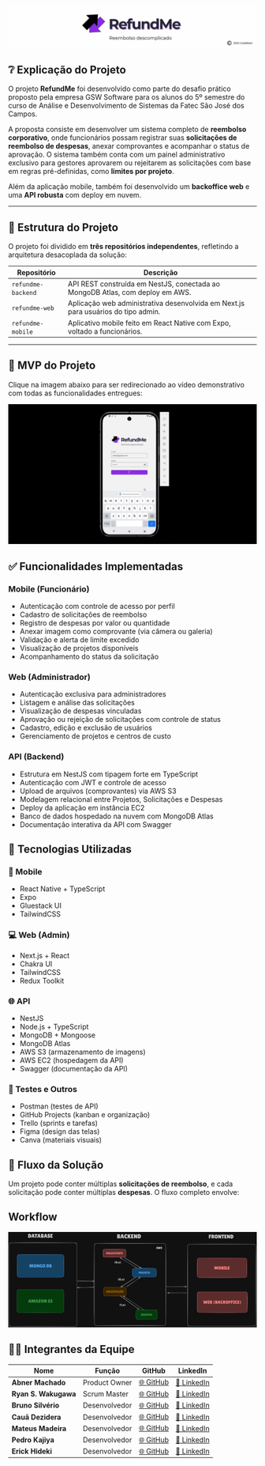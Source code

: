 ![RefundMe](docs/banner-refundme.png)

## ❔ Explicação do Projeto

O projeto **RefundMe** foi desenvolvido como parte do desafio prático proposto pela empresa GSW Software para os alunos do 5º semestre do curso de Análise e Desenvolvimento de Sistemas da Fatec São José dos Campos.

A proposta consiste em desenvolver um sistema completo de **reembolso corporativo**, onde funcionários possam registrar suas **solicitações de reembolso de despesas**, anexar comprovantes e acompanhar o status de aprovação. O sistema também conta com um painel administrativo exclusivo para gestores aprovarem ou rejeitarem as solicitações com base em regras pré-definidas, como **limites por projeto**.

Além da aplicação mobile, também foi desenvolvido um **backoffice web** e uma **API robusta** com deploy em nuvem.

---

## 🧩 Estrutura do Projeto

O projeto foi dividido em **três repositórios independentes**, refletindo a arquitetura desacoplada da solução:

| Repositório       | Descrição                                                                 |
|-------------------|---------------------------------------------------------------------------|
| `refundme-backend`    | API REST construída em NestJS, conectada ao MongoDB Atlas, com deploy em AWS. |
| `refundme-web`    | Aplicação web administrativa desenvolvida em Next.js para usuários do tipo admin. |
| `refundme-mobile` | Aplicativo mobile feito em React Native com Expo, voltado a funcionários.  |

---

## 🎯 MVP do Projeto

Clique na imagem abaixo para ser redirecionado ao vídeo demonstrativo com todas as funcionalidades entregues:

[![Assista ao vídeo](docs/mvp-refund-me.png)](https://drive.google.com/file/d/1fzje6NUxxtddj49go8ANruHhXGqANSoV/view?usp=sharing)

## ✅ Funcionalidades Implementadas

### Mobile (Funcionário)
- Autenticação com controle de acesso por perfil
- Cadastro de solicitações de reembolso
- Registro de despesas por valor ou quantidade
- Anexar imagem como comprovante (via câmera ou galeria)
- Validação e alerta de limite excedido
- Visualização de projetos disponíveis
- Acompanhamento do status da solicitação

### Web (Administrador)
- Autenticação exclusiva para administradores
- Listagem e análise das solicitações
- Visualização de despesas vinculadas
- Aprovação ou rejeição de solicitações com controle de status
- Cadastro, edição e exclusão de usuários
- Gerenciamento de projetos e centros de custo

### API (Backend)
- Estrutura em NestJS com tipagem forte em TypeScript
- Autenticação com JWT e controle de acesso
- Upload de arquivos (comprovantes) via AWS S3
- Modelagem relacional entre Projetos, Solicitações e Despesas
- Deploy da aplicação em instância EC2
- Banco de dados hospedado na nuvem com MongoDB Atlas
- Documentação interativa da API com Swagger

## 🧰 Tecnologias Utilizadas

### 📱 Mobile
- React Native + TypeScript
- Expo
- Gluestack UI
- TailwindCSS

### 💻 Web (Admin)
- Next.js + React
- Chakra UI
- TailwindCSS
- Redux Toolkit

### 🌐 API
- NestJS
- Node.js + TypeScript
- MongoDB + Mongoose
- MongoDB Atlas
- AWS S3 (armazenamento de imagens)
- AWS EC2 (hospedagem da API)
- Swagger (documentação da API)

### 🧪 Testes e Outros
- Postman (testes de API)
- GitHub Projects (kanban e organização)
- Trello (sprints e tarefas)
- Figma (design das telas)
- Canva (materiais visuais)

## 🔀 Fluxo da Solução

Um projeto pode conter múltiplas **solicitações de reembolso**, e cada solicitação pode conter múltiplas **despesas**. O fluxo completo envolve:

## Workflow

![Workflow](docs/workflow.png)

## 👨‍💻 Integrantes da Equipe

| Nome                | Função           | GitHub                                                                 | LinkedIn                                                                 |
|---------------------|------------------|------------------------------------------------------------------------|--------------------------------------------------------------------------|
| **Abner Machado**   | Product Owner    | [🌐 GitHub](https://github.com/abnerdouglas)                           | [🔗 LinkedIn](https://www.linkedin.com/in/abner-douglas-a70a9b199/)      |
| **Ryan S. Wakugawa**| Scrum Master     | [🌐 GitHub](https://github.com/ryan-wakugawa)                          | [🔗 LinkedIn](https://www.linkedin.com/in/ryan-wakugawa-526bbb27a)       |
| **Bruno Silvério**  | Desenvolvedor    | [🌐 GitHub](https://github.com/BrunoVieira30)                          | [🔗 LinkedIn](https://www.linkedin.com/in/bruno-vieira-b999a2224/)       |
| **Cauã Dezidera**   | Desenvolvedor    | [🌐 GitHub](https://github.com/CauaDezidera)                           | [🔗 LinkedIn](https://www.linkedin.com/in/cauã-dezidera-375736275/)      |
| **Mateus Madeira**  | Desenvolvedor    | [🌐 GitHub](https://github.com/mafemad)                                | [🔗 LinkedIn](https://www.linkedin.com/in/mateus-ferreira-madeira)       |
| **Pedro Kajiya**    | Desenvolvedor    | [🌐 GitHub](https://github.com/kajiyap)                                | [🔗 LinkedIn](https://www.linkedin.com/in/pedro-santos-kajiya-65763b260/)|
| **Erick Hideki**    | Desenvolvedor    | [🌐 GitHub](https://github.com/erickhoawata)                           | [🔗 LinkedIn](http://linkedin.com/in/érick-awata)                        |


<br>  
  
</div>
